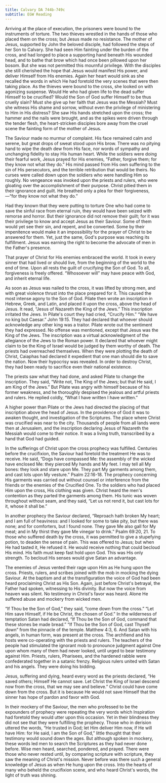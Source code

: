 ```yaml
---
title: Calvary DA 744b-749c
subtitle: EGW Reading
---
```


Arriving at the place of execution, the prisoners were bound to the instruments of torture. The two thieves wrestled in the hands of those who placed them on the cross; but Jesus made no resistance. The mother of Jesus, supported by John the beloved disciple, had followed the steps of her Son to Calvary. She had seen Him fainting under the burden of the cross, and had longed to place a supporting hand beneath His wounded head, and to bathe that brow which had once been pillowed upon her bosom. But she was not permitted this mournful privilege. With the disciples she still cherished the hope that Jesus would manifest His power, and deliver Himself from His enemies. Again her heart would sink as she recalled the words in which He had foretold the very scenes that were then taking place. As the thieves were bound to the cross, she looked on with agonizing suspense. Would He who had given life to the dead suffer Himself to be crucified? Would the Son of God suffer Himself to be thus cruelly slain? Must she give up her faith that Jesus was the Messiah? Must she witness His shame and sorrow, without even the privilege of ministering to Him in His distress? She saw His hands stretched upon the cross; the hammer and the nails were brought, and as the spikes were driven through the tender flesh, the heart-stricken disciples bore away from the cruel scene the fainting form of the mother of Jesus.

The Saviour made no murmur of complaint. His face remained calm and serene, but great drops of sweat stood upon His brow. There was no pitying hand to wipe the death dew from His face, nor words of sympathy and unchanging fidelity to stay His human heart. While the soldiers were doing their fearful work, Jesus prayed for His enemies, “Father, forgive them; for they know not what they do.” His mind passed from His own suffering to the sin of His persecutors, and the terrible retribution that would be theirs. No curses were called down upon the soldiers who were handling Him so roughly. No vengeance was invoked upon the priests and rulers, who were gloating over the accomplishment of their purpose. Christ pitied them in their ignorance and guilt. He breathed only a plea for their forgiveness,—“for they know not what they do.”

Had they known that they were putting to torture One who had come to save the sinful race from eternal ruin, they would have been seized with remorse and horror. But their ignorance did not remove their guilt; for it was their privilege to know and accept Jesus as their Saviour. Some of them would yet see their sin, and repent, and be converted. Some by their impenitence would make it an impossibility for the prayer of Christ to be answered for them. Yet, just the same, God's purpose was reaching its fulfillment. Jesus was earning the right to become the advocate of men in the Father's presence.

That prayer of Christ for His enemies embraced the world. It took in every sinner that had lived or should live, from the beginning of the world to the end of time. Upon all rests the guilt of crucifying the Son of God. To all, forgiveness is freely offered. “Whosoever will” may have peace with God, and inherit eternal life.

As soon as Jesus was nailed to the cross, it was lifted by strong men, and with great violence thrust into the place prepared for it. This caused the most intense agony to the Son of God. Pilate then wrote an inscription in Hebrew, Greek, and Latin, and placed it upon the cross, above the head of Jesus. It read, “Jesus of Nazareth the King of the Jews.” This inscription irritated the Jews. In Pilate's court they had cried, “Crucify Him.” “We have no king but Caesar.” John 19:15. They had declared that whoever should acknowledge any other king was a traitor. Pilate wrote out the sentiment they had expressed. No offense was mentioned, except that Jesus was the King of the Jews. The inscription was a virtual acknowledgment of the allegiance of the Jews to the Roman power. It declared that whoever might claim to be the King of Israel would be judged by them worthy of death. The priests had overreached themselves. When they were plotting the death of Christ, Caiaphas had declared it expedient that one man should die to save the nation. Now their hypocrisy was revealed. In order to destroy Christ, they had been ready to sacrifice even their national existence.

The priests saw what they had done, and asked Pilate to change the inscription. They said, “Write not, The King of the Jews; but that He said, I am King of the Jews.” But Pilate was angry with himself because of his former weakness, and he thoroughly despised the jealous and artful priests and rulers. He replied coldly, “What I have written I have written.”

A higher power than Pilate or the Jews had directed the placing of that inscription above the head of Jesus. In the providence of God it was to awaken thought, and investigation of the Scriptures. The place where Christ was crucified was near to the city. Thousands of people from all lands were then at Jerusalem, and the inscription declaring Jesus of Nazareth the Messiah would come to their notice. It was a living truth, transcribed by a hand that God had guided.

In the sufferings of Christ upon the cross prophecy was fulfilled. Centuries before the crucifixion, the Saviour had foretold the treatment He was to receive. He said, “Dogs have compassed Me: the assembly of the wicked have enclosed Me: they pierced My hands and My feet. I may tell all My bones: they look and stare upon Me. They part My garments among them, and cast lots upon My vesture.” Psalm 22:16-18. The prophecy concerning His garments was carried out without counsel or interference from the friends or the enemies of the Crucified One. To the soldiers who had placed Him upon the cross, His clothing was given. Christ heard the men's contention as they parted the garments among them. His tunic was woven throughout without seam, and they said, “Let us not rend it, but cast lots for it, whose it shall be.”

In another prophecy the Saviour declared, “Reproach hath broken My heart; and I am full of heaviness: and I looked for some to take pity, but there was none; and for comforters, but I found none. They gave Me also gall for My meat; and in My thirst they gave Me vinegar to drink.” Psalm 69:20, 21. To those who suffered death by the cross, it was permitted to give a stupefying potion, to deaden the sense of pain. This was offered to Jesus; but when He had tasted it, He refused it. He would receive nothing that could becloud His mind. His faith must keep fast hold upon God. This was His only strength. To becloud His senses would give Satan an advantage.

The enemies of Jesus vented their rage upon Him as He hung upon the cross. Priests, rulers, and scribes joined with the mob in mocking the dying Saviour. At the baptism and at the transfiguration the voice of God had been heard proclaiming Christ as His Son. Again, just before Christ's betrayal, the Father had spoken, witnessing to His divinity. But now the voice from heaven was silent. No testimony in Christ's favor was heard. Alone He suffered abuse and mockery from wicked men.

“If Thou be the Son of God,” they said, “come down from the cross.” “Let Him save Himself, if He be Christ, the chosen of God.” In the wilderness of temptation Satan had declared, “If Thou be the Son of God, command that these stones be made bread.” “If Thou be the Son of God, cast Thyself down” from the pinnacle of the temple. Matthew 4:3, 6. And Satan with his angels, in human form, was present at the cross. The archfiend and his hosts were co-operating with the priests and rulers. The teachers of the people had stimulated the ignorant mob to pronounce judgment against One upon whom many of them had never looked, until urged to bear testimony against Him. Priests, rulers, Pharisees, and the hardened rabble were confederated together in a satanic frenzy. Religious rulers united with Satan and his angels. They were doing his bidding.

Jesus, suffering and dying, heard every word as the priests declared, “He saved others; Himself He cannot save. Let Christ the King of Israel descend now from the cross, that we may see and believe.” Christ could have come down from the cross. But it is because He would not save Himself that the sinner has hope of pardon and favor with God.

In their mockery of the Saviour, the men who professed to be the expounders of prophecy were repeating the very words which Inspiration had foretold they would utter upon this occasion. Yet in their blindness they did not see that they were fulfilling the prophecy. Those who in derision uttered the words, “He trusted in God; let Him deliver Him now, if He will have Him: for He said, I am the Son of God,” little thought that their testimony would sound down the ages. But although spoken in mockery, these words led men to search the Scriptures as they had never done before. Wise men heard, searched, pondered, and prayed. There were those who never rested until, by comparing scripture with scripture, they saw the meaning of Christ's mission. Never before was there such a general knowledge of Jesus as when He hung upon the cross. Into the hearts of many who beheld the crucifixion scene, and who heard Christ's words, the light of truth was shining.